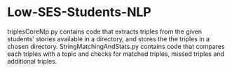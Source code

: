# Low-SES-Students-NLP

triplesCoreNlp.py contains code that extracts triples from the given students' stories available in a directory, and stores the the triples in a chosen directory.
StringMatchingAndStats.py contains code that compares each triples with a topic and checks for matched triples, missed triples and additional triples. 
